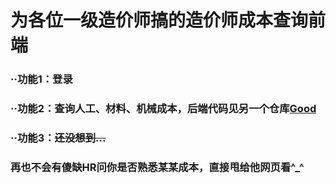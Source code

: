 # 为各位一级造价师搞的造价师成本查询前端
### ··功能1：登录
### ··功能2：查询人工、材料、机械成本，后端代码见另一个仓库[Good](https://github.com/hahazhoutie4/Good.git)
### ··功能3：~~还没想到...~~
### 再也不会有傻缺HR问你是否熟悉某某成本，直接甩给他网页看^_^
